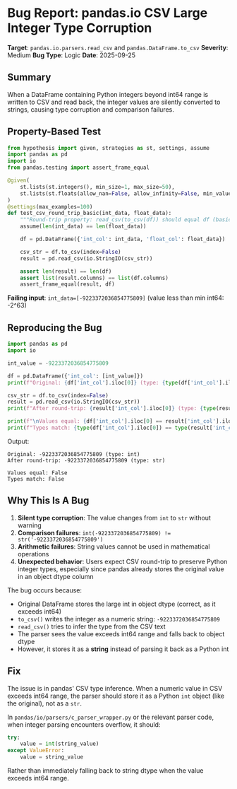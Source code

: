# Bug Report: pandas.io CSV Large Integer Type Corruption

**Target**: `pandas.io.parsers.read_csv` and `pandas.DataFrame.to_csv`
**Severity**: Medium
**Bug Type**: Logic
**Date**: 2025-09-25

## Summary

When a DataFrame containing Python integers beyond int64 range is written to CSV and read back, the integer values are silently converted to strings, causing type corruption and comparison failures.

## Property-Based Test

```python
from hypothesis import given, strategies as st, settings, assume
import pandas as pd
import io
from pandas.testing import assert_frame_equal

@given(
    st.lists(st.integers(), min_size=1, max_size=50),
    st.lists(st.floats(allow_nan=False, allow_infinity=False, min_value=-1e10, max_value=1e10), min_size=1, max_size=50)
)
@settings(max_examples=100)
def test_csv_round_trip_basic(int_data, float_data):
    """Round-trip property: read_csv(to_csv(df)) should equal df (basic types)"""
    assume(len(int_data) == len(float_data))

    df = pd.DataFrame({'int_col': int_data, 'float_col': float_data})

    csv_str = df.to_csv(index=False)
    result = pd.read_csv(io.StringIO(csv_str))

    assert len(result) == len(df)
    assert list(result.columns) == list(df.columns)
    assert_frame_equal(result, df)
```

**Failing input**: `int_data=[-9223372036854775809]` (value less than min int64: -2^63)

## Reproducing the Bug

```python
import pandas as pd
import io

int_value = -9223372036854775809

df = pd.DataFrame({'int_col': [int_value]})
print(f"Original: {df['int_col'].iloc[0]} (type: {type(df['int_col'].iloc[0]).__name__})")

csv_str = df.to_csv(index=False)
result = pd.read_csv(io.StringIO(csv_str))
print(f"After round-trip: {result['int_col'].iloc[0]} (type: {type(result['int_col'].iloc[0]).__name__})")

print(f"\nValues equal: {df['int_col'].iloc[0] == result['int_col'].iloc[0]}")
print(f"Types match: {type(df['int_col'].iloc[0]) == type(result['int_col'].iloc[0])}")
```

Output:
```
Original: -9223372036854775809 (type: int)
After round-trip: -9223372036854775809 (type: str)

Values equal: False
Types match: False
```

## Why This Is A Bug

1. **Silent type corruption**: The value changes from `int` to `str` without warning
2. **Comparison failures**: `int(-9223372036854775809) != str('-9223372036854775809')`
3. **Arithmetic failures**: String values cannot be used in mathematical operations
4. **Unexpected behavior**: Users expect CSV round-trip to preserve Python integer types, especially since pandas already stores the original value in an object dtype column

The bug occurs because:
- Original DataFrame stores the large int in object dtype (correct, as it exceeds int64)
- `to_csv()` writes the integer as a numeric string: `-9223372036854775809`
- `read_csv()` tries to infer the type from the CSV text
- The parser sees the value exceeds int64 range and falls back to object dtype
- However, it stores it as a **string** instead of parsing it back as a Python int

## Fix

The issue is in pandas' CSV type inference. When a numeric value in CSV exceeds int64 range, the parser should store it as a Python `int` object (like the original), not as a `str`.

In `pandas/io/parsers/c_parser_wrapper.py` or the relevant parser code, when integer parsing encounters overflow, it should:

```python
try:
    value = int(string_value)
except ValueError:
    value = string_value
```

Rather than immediately falling back to string dtype when the value exceeds int64 range.